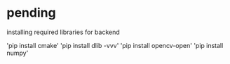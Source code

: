 # pending

installing required libraries for backend

'pip install cmake'
'pip install dlib -vvv'
'pip install opencv-open'
'pip install numpy'
